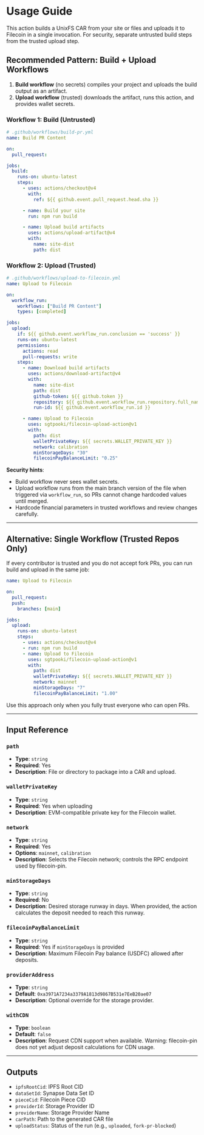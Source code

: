 # Usage Guide

This action builds a UnixFS CAR from your site or files and uploads it to Filecoin in a single invocation. For security, separate untrusted build steps from the trusted upload step.

## Recommended Pattern: Build + Upload Workflows

1. **Build workflow** (no secrets) compiles your project and uploads the build output as an artifact.
2. **Upload workflow** (trusted) downloads the artifact, runs this action, and provides wallet secrets.

### Workflow 1: Build (Untrusted)

```yaml
# .github/workflows/build-pr.yml
name: Build PR Content

on:
  pull_request:

jobs:
  build:
    runs-on: ubuntu-latest
    steps:
      - uses: actions/checkout@v4
        with:
          ref: ${{ github.event.pull_request.head.sha }}

      - name: Build your site
        run: npm run build

      - name: Upload build artifacts
        uses: actions/upload-artifact@v4
        with:
          name: site-dist
          path: dist
```

### Workflow 2: Upload (Trusted)

```yaml
# .github/workflows/upload-to-filecoin.yml
name: Upload to Filecoin

on:
  workflow_run:
    workflows: ["Build PR Content"]
    types: [completed]

jobs:
  upload:
    if: ${{ github.event.workflow_run.conclusion == 'success' }}
    runs-on: ubuntu-latest
    permissions:
      actions: read
      pull-requests: write
    steps:
      - name: Download build artifacts
        uses: actions/download-artifact@v4
        with:
          name: site-dist
          path: dist
          github-token: ${{ github.token }}
          repository: ${{ github.event.workflow_run.repository.full_name }}
          run-id: ${{ github.event.workflow_run.id }}

      - name: Upload to Filecoin
        uses: sgtpooki/filecoin-upload-action@v1
        with:
          path: dist
          walletPrivateKey: ${{ secrets.WALLET_PRIVATE_KEY }}
          network: calibration
          minStorageDays: "30"
          filecoinPayBalanceLimit: "0.25"
```

**Security hints**:
- Build workflow never sees wallet secrets.
- Upload workflow runs from the main branch version of the file when triggered via `workflow_run`, so PRs cannot change hardcoded values until merged.
- Hardcode financial parameters in trusted workflows and review changes carefully.

---

## Alternative: Single Workflow (Trusted Repos Only)

If every contributor is trusted and you do not accept fork PRs, you can run build and upload in the same job:

```yaml
name: Upload to Filecoin

on:
  pull_request:
  push:
    branches: [main]

jobs:
  upload:
    runs-on: ubuntu-latest
    steps:
      - uses: actions/checkout@v4
      - run: npm run build
      - name: Upload to Filecoin
        uses: sgtpooki/filecoin-upload-action@v1
        with:
          path: dist
          walletPrivateKey: ${{ secrets.WALLET_PRIVATE_KEY }}
          network: mainnet
          minStorageDays: "7"
          filecoinPayBalanceLimit: "1.00"
```

Use this approach only when you fully trust everyone who can open PRs.

---

## Input Reference

### `path`
- **Type**: `string`
- **Required**: Yes
- **Description**: File or directory to package into a CAR and upload.

### `walletPrivateKey`
- **Type**: `string`
- **Required**: Yes when uploading
- **Description**: EVM-compatible private key for the Filecoin wallet.

### `network`
- **Type**: `string`
- **Required**: Yes
- **Options**: `mainnet`, `calibration`
- **Description**: Selects the Filecoin network; controls the RPC endpoint used by filecoin-pin.

### `minStorageDays`
- **Type**: `string`
- **Required**: No
- **Description**: Desired storage runway in days. When provided, the action calculates the deposit needed to reach this runway.

### `filecoinPayBalanceLimit`
- **Type**: `string`
- **Required**: Yes if `minStorageDays` is provided
- **Description**: Maximum Filecoin Pay balance (USDFC) allowed after deposits.

### `providerAddress`
- **Type**: `string`
- **Default**: `0xa3971A7234a3379A1813d9867B531e7EeB20ae07`
- **Description**: Optional override for the storage provider.

### `withCDN`
- **Type**: `boolean`
- **Default**: `false`
- **Description**: Request CDN support when available. Warning: filecoin-pin does not yet adjust deposit calculations for CDN usage.

---

## Outputs

- `ipfsRootCid`: IPFS Root CID
- `dataSetId`: Synapse Data Set ID
- `pieceCid`: Filecoin Piece CID
- `providerId`: Storage Provider ID
- `providerName`: Storage Provider Name
- `carPath`: Path to the generated CAR file
- `uploadStatus`: Status of the run (e.g., `uploaded`, `fork-pr-blocked`)

